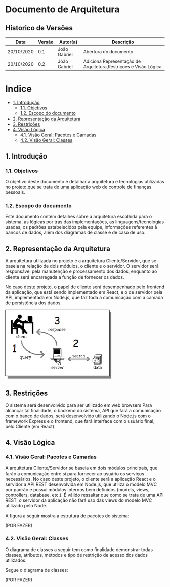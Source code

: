 # Documento de Arquitetura

## Historico de Versões

| Data | Versão | Autor(a) | Descrição |
| - | - | - | - |
| 20/10/2020 | 0.1 | João Gabriel | Abertura do documento|
| 20/10/2020 | 0.2 | João Gabriel | Adiciona Representação de Arquitetura,Restriçoes e Visão Lógica|

# Indice
- [1. Introdução](#_1-introdução)
  - [1.1. Objetivos](#_11-objetivos)
  - [1.2. Escopo do documento](#_12-escopo-do-documento)
- [2. Representação da Arquitetura](#_2-representação-da-arquitetura)
- [3. Restrições](#_3-restrições)
- [4. Visão Lógica](#_4-visão-lógica)
  - [4.1. Visão Geral: Pacotes e Camadas](#_41-visão-geral-pacotes-e-camadas)
  - [4.2. Visão Geral: Classes](#_42-visão-geral-classes)

## 1. Introdução

### 1.1. Objetivos

O objetivo deste documento é detalhar a arquitetura e tecnologias utilizadas no projeto,que se trata de uma aplicação web de controle de finanças pessoais.

### 1.2. Escopo do documento

Este documento contém detalhes sobre a arquitetura escolhida para o sistema, as lógicas por trás das implementações, as linguagens/tecnologias usadas, os padrões estabelecidos pela equipe, informações referentes à bancos de dados, além dos  diagramas de classe e de caso de uso.

## 2. Representação da Arquitetura

A arquitetura utilizada no projeto é a arquitetura Cliente/Servidor, que se baseia na relação de dois módulos, o cliente e o servidor. O servidor será responsável pela manutenção e processamento dos dados, enquanto ao cliente será encarregada a função de fornecer os dados.

No caso deste projeto, o papel de cliente será desempenhado pelo frontend da aplicação, que está sendo implementado em React, e o de servidor pela API, implementada em Node.js, que faz toda a comunicação com a camada de persistência dos dados.

![Arquitetura](./images/architecture.png)

## 3. Restrições

O sistema será desenvolvido para ser utilizado em web browsers Para alcançar tal finalidade, o backend do sistema, API que fará a comunicação com o banco de dados, será desenvolvido utilizando o Node.js com o framework Express e o frontend, que fará interface com o usuário final, pelo Cliente (em React).

## 4. Visão Lógica

### 4.1. Visão Geral: Pacotes e Camadas

A arquitetura Cliente/Servidor se baseia em dois módulos principais, que farão a comunicação entre si para fornecer ao usuário os serviços necessários. No caso deste projeto, o cliente será a aplicação React e o servidor a API REST desenvolvida em Node.js, que utiliza o modelo MVC por padrão e possui módulos internos bem definidos (models, views, controllers, database, etc.). É válido ressaltar que como se trata de uma API REST, o servidor da aplicação não fará uso das views do modelo MVC utilizado pelo Node.

A figura a seguir mostra a estrutura de pacotes do sistema:

(POR FAZER)



### 4.2. Visão Geral: Classes

O diagrama de classes a seguir tem como finalidade demonstrar todas classes, atributos, métodos e tipo de restrição de acesso dos dados utilizados.

Segue o diagrama de classes:

(POR FAZER)

